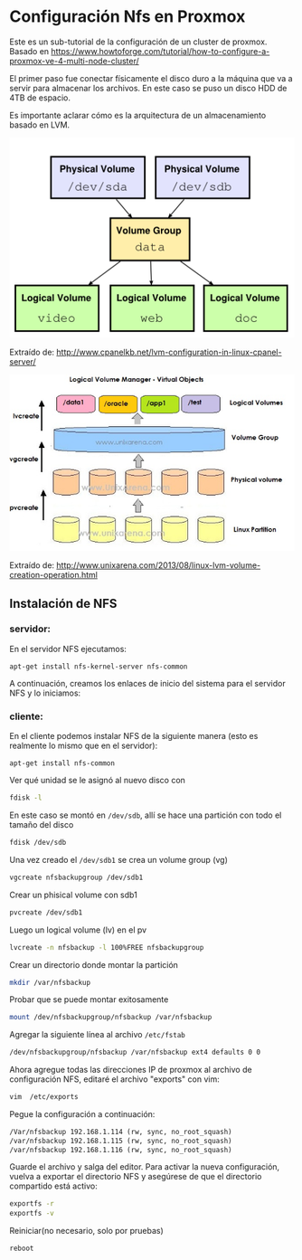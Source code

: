 # Configuración Nfs en Proxmox

Este es un sub-tutorial de la configuración de un cluster de proxmox. Basado en https://www.howtoforge.com/tutorial/how-to-configure-a-proxmox-ve-4-multi-node-cluster/

El primer paso fue conectar físicamente el disco duro a la máquina que va a servir para almacenar los archivos. En este caso se puso un disco HDD de 4TB de espacio.

Es importante aclarar cómo es la arquitectura de un almacenamiento basado en LVM.

<img src="https://github.com/erickramirez82/Proxmox/blob/master/lvm-schema.png?raw=true" />

Extraído de: http://www.cpanelkb.net/lvm-configuration-in-linux-cpanel-server/

<img src="https://github.com/erickramirez82/Proxmox/blob/master/LinuxLVMvolume-virtualobjects.jpg?raw=true" />

Extraído de: http://www.unixarena.com/2013/08/linux-lvm-volume-creation-operation.html

## Instalación de NFS

### servidor:

En el servidor NFS ejecutamos:
```
apt-get install nfs-kernel-server nfs-common
```

A continuación, creamos los enlaces de inicio del sistema para el servidor NFS y lo iniciamos:

### cliente:

En el cliente podemos instalar NFS de la siguiente manera (esto es realmente lo mismo que en el servidor):
```
apt-get install nfs-common
```

Ver qué unidad se le asignó al nuevo disco con

```bash
fdisk -l
```

En este caso se montó en `/dev/sdb`, allí se hace una partición con todo el tamaño del disco

```bash
fdisk /dev/sdb
```

Una vez creado el `/dev/sdb1` se crea un volume group (vg)

```bash
vgcreate nfsbackupgroup /dev/sdb1
```

Crear un phisical volume con sdb1

```bash
pvcreate /dev/sdb1
```

Luego un logical volume (lv) en el pv

```bash
lvcreate -n nfsbackup -l 100%FREE nfsbackupgroup
```

Crear un directorio donde montar la partición

```bash
mkdir /var/nfsbackup
```

Probar que se puede montar exitosamente

```bash
mount /dev/nfsbackupgroup/nfsbackup /var/nfsbackup
```

Agregar la siguiente línea al archivo `/etc/fstab`

```bash
/dev/nfsbackupgroup/nfsbackup /var/nfsbackup ext4 defaults 0 0
```
Ahora agregue todas las direcciones IP de proxmox al archivo de configuración NFS, editaré el archivo "exports" con vim:
```bash
vim  /etc/exports
```

Pegue la configuración a continuación:

```
/Var/nfsbackup 192.168.1.114 (rw, sync, no_root_squash) 
/var/nfsbackup 192.168.1.115 (rw, sync, no_root_squash) 
/var/nfsbackup 192.168.1.116 (rw, sync, no_root_squash)
```

Guarde el archivo y salga del editor.
Para activar la nueva configuración, vuelva a exportar el directorio NFS y asegúrese de que el directorio compartido está activo:

```bash
exportfs -r 
exportfs -v
```

Reiniciar(no necesario, solo por pruebas)

```bash
reboot
```

